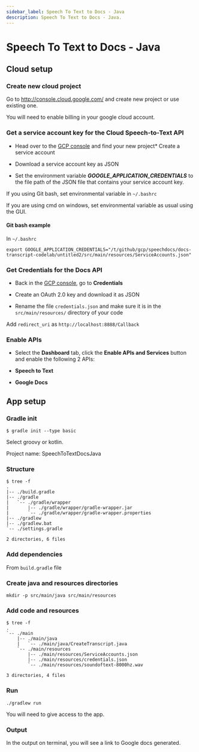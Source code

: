```yaml
---
sidebar_label: Speech To Text to Docs - Java
description: Speech To Text to Docs - Java.
---
```


# Speech To Text to Docs - Java

## Cloud setup

### Create new cloud project

Go to http://console.cloud.google.com/ and create new project or use existing one.

You will need to enable billing in your google cloud account.

### Get a service account key for the Cloud Speech-to-Text API

- Head over to the [GCP console](https://console.cloud.google.com) and find your new project\* Create a service account

- Download a service account key as JSON

- Set the environment variable **_GOOGLE_APPLICATION_CREDENTIALS_** to the file path of the JSON file that contains your service account key.

If you using Git bash, set environmental variable in `~/.bashrc`

If you are using cmd on windows, set environmental variable as usual using the GUI.

#### Git bash example

In `~/.bashrc`

```
export GOOGLE_APPLICATION_CREDENTIALS="/t/github/gcp/speechdocs/docs-transcript-codelab/untitled2/src/main/resources/ServiceAccounts.json"
```

### Get Credentials for the Docs API

- Back in the [GCP console](https://console.cloud.google.com), go to **Credentials**

- Create an OAuth 2.0 key and download it as JSON

- Rename the file `credentials.json` and make sure it is in the `src/main/resources/` directory of your code

Add `redirect_uri` as `http://localhost:8888/Callback`

### Enable APIs

- Select the **Dashboard** tab, click the **Enable APIs and Services** button and enable the following 2 APIs:

- **Speech to Text**

- **Google Docs**

## App setup

### Gradle init

```
$ gradle init --type basic
```

Select groovy or kotlin.

Project name: SpeechToTextDocsJava

### Structure

```
$ tree -f
.
|-- ./build.gradle
|-- ./gradle
|   `-- ./gradle/wrapper
|       |-- ./gradle/wrapper/gradle-wrapper.jar
|       `-- ./gradle/wrapper/gradle-wrapper.properties
|-- ./gradlew
|-- ./gradlew.bat
`-- ./settings.gradle

2 directories, 6 files
```

### Add dependencies

From `build.gradle` file

### Create java and resources directories

```
mkdir -p src/main/java src/main/resources
```

### Add code and resources

```
$ tree -f
.
`-- ./main
    |-- ./main/java
    |   `-- ./main/java/CreateTranscript.java
    `-- ./main/resources
        |-- ./main/resources/ServiceAccounts.json
        |-- ./main/resources/credentials.json
        `-- ./main/resources/soundoftext-8000hz.wav

3 directories, 4 files
```

### Run

```
./gradlew run
```

You will need to give access to the app.

### Output

In the output on terminal, you will see a link to Google docs generated.
